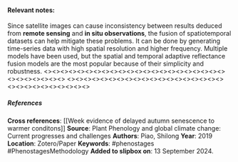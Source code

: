 #### **Relevant notes**:
Since satellite images can cause inconsistency between results deduced from **remote sensing** and **in situ observations**, the fusion of spatiotemporal datasets can help mitigate these problems. It can be done by generating time-series data with high spatial resolution and higher frequency. 
Multiple models have been used, but the spatial and temporal adaptive reflectance fusion models are the most popular because of their simplicity and robustness. 
<><><><><><><><><><><><><><><><><><><><><><><><><><><><><>
<><><><><><><><><><><><><><><><><><><><><><><><><><><><><>
##### References
**Cross references**: 
[[Week evidence of delayed autumn senescence to warmer conditons]]
**Source**: Plant Phenology and global climate change: Current progresses and challenges
**Authors**: Piao, Shilong
**Year**: 2019
**Location**: Zotero/Paper
**Keywords**: #phenostages #PhenostagesMethodology
**Added to slipbox on**: 13 September 2024. 
